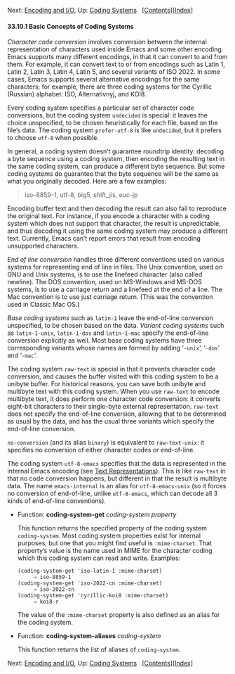 <!-- This is the GNU Emacs Lisp Reference Manual
corresponding to Emacs version 27.2.

Copyright (C) 1990-1996, 1998-2021 Free Software Foundation,
Inc.

Permission is granted to copy, distribute and/or modify this document
under the terms of the GNU Free Documentation License, Version 1.3 or
any later version published by the Free Software Foundation; with the
Invariant Sections being "GNU General Public License," with the
Front-Cover Texts being "A GNU Manual," and with the Back-Cover
Texts as in (a) below.  A copy of the license is included in the
section entitled "GNU Free Documentation License."

(a) The FSF's Back-Cover Text is: "You have the freedom to copy and
modify this GNU manual.  Buying copies from the FSF supports it in
developing GNU and promoting software freedom." -->

<!-- Created by GNU Texinfo 6.7, http://www.gnu.org/software/texinfo/ -->

Next: [Encoding and I/O](Encoding-and-I_002fO.html), Up: [Coding Systems](Coding-Systems.html)   \[[Contents](index.html#SEC_Contents "Table of contents")]\[[Index](Index.html "Index")]

#### 33.10.1 Basic Concepts of Coding Systems

*Character code conversion* involves conversion between the internal representation of characters used inside Emacs and some other encoding. Emacs supports many different encodings, in that it can convert to and from them. For example, it can convert text to or from encodings such as Latin 1, Latin 2, Latin 3, Latin 4, Latin 5, and several variants of ISO 2022. In some cases, Emacs supports several alternative encodings for the same characters; for example, there are three coding systems for the Cyrillic (Russian) alphabet: ISO, Alternativnyj, and KOI8.

Every coding system specifies a particular set of character code conversions, but the coding system `undecided` is special: it leaves the choice unspecified, to be chosen heuristically for each file, based on the file’s data. The coding system `prefer-utf-8` is like `undecided`, but it prefers to choose `utf-8` when possible.

In general, a coding system doesn’t guarantee roundtrip identity: decoding a byte sequence using a coding system, then encoding the resulting text in the same coding system, can produce a different byte sequence. But some coding systems do guarantee that the byte sequence will be the same as what you originally decoded. Here are a few examples:

> iso-8859-1, utf-8, big5, shift\_jis, euc-jp

Encoding buffer text and then decoding the result can also fail to reproduce the original text. For instance, if you encode a character with a coding system which does not support that character, the result is unpredictable, and thus decoding it using the same coding system may produce a different text. Currently, Emacs can’t report errors that result from encoding unsupported characters.

*End of line conversion* handles three different conventions used on various systems for representing end of line in files. The Unix convention, used on GNU and Unix systems, is to use the linefeed character (also called newline). The DOS convention, used on MS-Windows and MS-DOS systems, is to use a carriage return and a linefeed at the end of a line. The Mac convention is to use just carriage return. (This was the convention used in Classic Mac OS.)

*Base coding systems* such as `latin-1` leave the end-of-line conversion unspecified, to be chosen based on the data. *Variant coding systems* such as `latin-1-unix`, `latin-1-dos` and `latin-1-mac` specify the end-of-line conversion explicitly as well. Most base coding systems have three corresponding variants whose names are formed by adding ‘`-unix`’, ‘`-dos`’ and ‘`-mac`’.

The coding system `raw-text` is special in that it prevents character code conversion, and causes the buffer visited with this coding system to be a unibyte buffer. For historical reasons, you can save both unibyte and multibyte text with this coding system. When you use `raw-text` to encode multibyte text, it does perform one character code conversion: it converts eight-bit characters to their single-byte external representation. `raw-text` does not specify the end-of-line conversion, allowing that to be determined as usual by the data, and has the usual three variants which specify the end-of-line conversion.

`no-conversion` (and its alias `binary`) is equivalent to `raw-text-unix`: it specifies no conversion of either character codes or end-of-line.

The coding system `utf-8-emacs` specifies that the data is represented in the internal Emacs encoding (see [Text Representations](Text-Representations.html)). This is like `raw-text` in that no code conversion happens, but different in that the result is multibyte data. The name `emacs-internal` is an alias for `utf-8-emacs-unix` (so it forces no conversion of end-of-line, unlike `utf-8-emacs`, which can decode all 3 kinds of end-of-line conventions).

*   Function: **coding-system-get** *coding-system property*

    This function returns the specified property of the coding system `coding-system`. Most coding system properties exist for internal purposes, but one that you might find useful is `:mime-charset`. That property’s value is the name used in MIME for the character coding which this coding system can read and write. Examples:

        (coding-system-get 'iso-latin-1 :mime-charset)
             ⇒ iso-8859-1
        (coding-system-get 'iso-2022-cn :mime-charset)
             ⇒ iso-2022-cn
        (coding-system-get 'cyrillic-koi8 :mime-charset)
             ⇒ koi8-r

    The value of the `:mime-charset` property is also defined as an alias for the coding system.

<!---->

*   Function: **coding-system-aliases** *coding-system*

    This function returns the list of aliases of `coding-system`.

Next: [Encoding and I/O](Encoding-and-I_002fO.html), Up: [Coding Systems](Coding-Systems.html)   \[[Contents](index.html#SEC_Contents "Table of contents")]\[[Index](Index.html "Index")]
